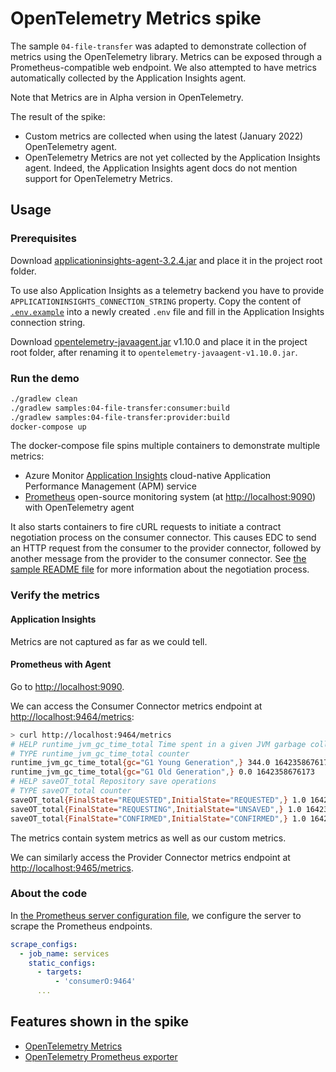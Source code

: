 # OpenTelemetry Metrics spike

The sample `04-file-transfer` was adapted to demonstrate collection of metrics using the OpenTelemetry library. Metrics can be exposed through a Prometheus-compatible web endpoint. We also attempted to have metrics automatically collected by the Application Insights agent.

Note that Metrics are in Alpha version in OpenTelemetry.

The result of the spike:

- Custom metrics are collected when using the latest (January 2022) OpenTelemetry agent. 
- OpenTelemetry Metrics are not yet collected by the Application Insights agent. Indeed, the Application Insights agent docs do not mention support for OpenTelemetry Metrics.

## Usage

### Prerequisites

Download [applicationinsights-agent-3.2.4.jar](https://docs.microsoft.com/en-us/azure/azure-monitor/app/java-in-process-agent#download-the-jar-file) and place it in the project root folder.

To use also Application Insights as a telemetry backend you have to provide `APPLICATIONINSIGHTS_CONNECTION_STRING` property. Copy the content of [`.env.example`](./.env.example) into a newly created `.env` file and fill in the Application Insights connection string.

Download [opentelemetry-javaagent.jar](https://github.com/open-telemetry/opentelemetry-java-instrumentation/releases/download/v1.10.0/opentelemetry-javaagent.jar) v1.10.0 and place it in the project root folder, after renaming it to `opentelemetry-javaagent-v1.10.0.jar`.

### Run the demo

```bash
./gradlew clean
./gradlew samples:04-file-transfer:consumer:build
./gradlew samples:04-file-transfer:provider:build
docker-compose up
```

The docker-compose file spins multiple containers to demonstrate multiple metrics:
- Azure Monitor [Application Insights](https://docs.microsoft.com/azure/azure-monitor/app/app-insights-overview) cloud-native Application Performance Management (APM) service
- [Prometheus](https://prometheus.io/) open-source monitoring system (at [http://localhost:9090](http://localhost:9090)) with OpenTelemetry agent

It also starts containers to fire cURL requests to initiate a contract negotiation process on the consumer connector. This causes EDC to send an HTTP request from the consumer to the provider connector, followed by another message from the provider to the consumer connector. See [the sample README file](samples/04-file-transfer//README.md) for more information about the negotiation process.

### Verify the metrics

#### Application Insights

Metrics are not captured as far as we could tell.

#### Prometheus with Agent

Go to [http://localhost:9090](http://localhost:9090).

We can access the Consumer Connector metrics endpoint at [http://localhost:9464/metrics](http://localhost:9464/metrics):

```sh
> curl http://localhost:9464/metrics
# HELP runtime_jvm_gc_time_total Time spent in a given JVM garbage collector in milliseconds.
# TYPE runtime_jvm_gc_time_total counter
runtime_jvm_gc_time_total{gc="G1 Young Generation",} 344.0 1642358676173
runtime_jvm_gc_time_total{gc="G1 Old Generation",} 0.0 1642358676173
# HELP saveOT_total Repository save operations
# TYPE saveOT_total counter
saveOT_total{FinalState="REQUESTED",InitialState="REQUESTED",} 1.0 1642358676173
saveOT_total{FinalState="REQUESTING",InitialState="UNSAVED",} 1.0 1642358676173
saveOT_total{FinalState="CONFIRMED",InitialState="CONFIRMED",} 1.0 1642358676173
```

The metrics contain system metrics as well as our custom metrics.

We can similarly access the Provider Connector metrics endpoint at [http://localhost:9465/metrics](http://localhost:9465/metrics).

### About the code

In [the Prometheus server configuration file](prometheus/prometheus.yml), we configure the server to scrape the Prometheus endpoints.

```yaml
scrape_configs:
  - job_name: services
    static_configs:
      - targets:
          - 'consumerO:9464'
      ...
```

## Features shown in the spike

- [OpenTelemetry Metrics](https://opentelemetry.io/docs/instrumentation/java/manual_instrumentation/#metrics-alpha-only)
- [OpenTelemetry Prometheus exporter](https://github.com/open-telemetry/opentelemetry-java/blob/main/sdk-extensions/autoconfigure/README.md#prometheus-exporter)
